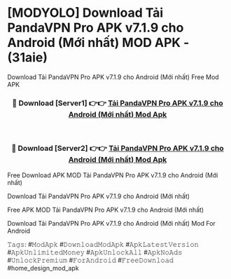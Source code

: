 # [MODYOLO] Download Tải PandaVPN Pro APK v7.1.9 cho Android (Mới nhất) MOD APK - (31aie)
Download Tải PandaVPN Pro APK v7.1.9 cho Android (Mới nhất) Free Mod APK

<div align="center">
<h3>🔴 Download [Server1] 👉👉 <a href="https://apk-comot.site?title=Tải_PandaVPN_Pro_APK_v7.1.9_cho_Android_(Mới_nhất)">Tải PandaVPN Pro APK v7.1.9 cho Android (Mới nhất) Mod Apk</a></h3><br>

<h3>🔴 Download [Server2] 👉👉 <a href="https://apk-comot.site?title=Tải_PandaVPN_Pro_APK_v7.1.9_cho_Android_(Mới_nhất)">Tải PandaVPN Pro APK v7.1.9 cho Android (Mới nhất) Mod Apk</a></h3>
</div>


Free Download APK MOD Tải PandaVPN Pro APK v7.1.9 cho Android (Mới nhất)

Download Tải PandaVPN Pro APK v7.1.9 cho Android (Mới nhất) 

Free APK MOD Tải PandaVPN Pro APK v7.1.9 cho Android (Mới nhất) 

Download Tải PandaVPN Pro APK v7.1.9 cho Android (Mới nhất) Mod For Android

𝚃𝚊𝚐𝚜: #𝙼𝚘𝚍𝙰𝚙𝚔 #𝙳𝚘𝚠𝚗𝚕𝚘𝚊𝚍𝙼𝚘𝚍𝙰𝚙𝚔 #𝙰𝚙𝚔𝙻𝚊𝚝𝚎𝚜𝚝𝚅𝚎𝚛𝚜𝚒𝚘𝚗 #𝙰𝚙𝚔𝚄𝚗𝚕𝚒𝚖𝚒𝚝𝚎𝚍𝙼𝚘𝚗𝚎𝚢 #𝙰𝚙𝚔𝚄𝚗𝚕𝚘𝚌𝚔𝙰𝚕𝚕 #𝙰𝚙𝚔𝙽𝚘𝙰𝚍𝚜 #𝚄𝚗𝚕𝚘𝚌𝚔𝙿𝚛𝚎𝚖𝚒𝚞𝚖 #𝙵𝚘𝚛𝙰𝚗𝚍𝚛𝚘𝚒𝚍 #𝙵𝚛𝚎𝚎𝙳𝚘𝚠𝚗𝚕𝚘𝚊𝚍 #home_design_mod_apk
